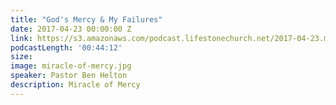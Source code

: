 ```yaml
---
title: "God's Mercy & My Failures"
date: 2017-04-23 00:00:00 Z
link: https://s3.amazonaws.com/podcast.lifestonechurch.net/2017-04-23.mp3
podcastLength: '00:44:12'
size: 
image: miracle-of-mercy.jpg
speaker: Pastor Ben Helton
description: Miracle of Mercy
---
```

